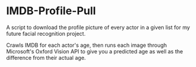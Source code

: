 # IMDB-Profile-Pull
A script to download the profile picture of every actor in a given list for my future facial recognition project.

Crawls IMDB for each actor's age, then runs each image through Microsoft's Oxford Vision API to give you a predicted age as well as the difference from their actual age.